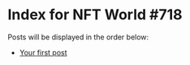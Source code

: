 # Index for NFT World #718
Posts will be displayed in the order below:

- [Your first post](./001-first.md)

